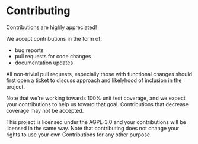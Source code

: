 # Contributing

Contributions are highly appreciated!

We accept contributions in the form of:

- bug reports
- pull requests for code changes
- documentation updates

All non-trivial pull requests, especially those with functional changes should first open a ticket to discuss approach and likelyhood of inclusion in the project.

Note that we're working towards 100% unit test coverage, and we expect your contributions to help us toward that goal. Contributions that decrease coverage may not be accepted.

This project is licensed under the AGPL-3.0 and your contributions will be licensed in the same way. Note that contributing does not change your rights to use your own Contributions for any other purpose.
